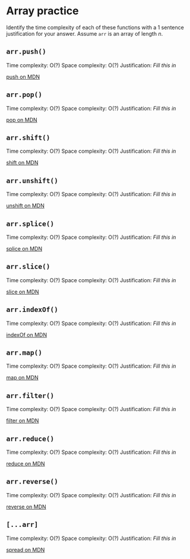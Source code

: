 # Array practice

Identify the time complexity of each of these functions with a 1 sentence
justification for your answer. Assume `arr` is an array of length _n_.

## `arr.push()`

Time complexity: O(?)
Space complexity: O(?)
Justification: _Fill this in_

[push on MDN][push]


## `arr.pop()`

Time complexity: O(?)
Space complexity: O(?)
Justification: _Fill this in_

[pop on MDN][pop]

## `arr.shift()`

Time complexity: O(?)
Space complexity: O(?)
Justification: _Fill this in_

[shift on MDN][shift]

## `arr.unshift()`

Time complexity: O(?)
Space complexity: O(?)
Justification: _Fill this in_

[unshift on MDN][unshift]

## `arr.splice()`

Time complexity: O(?)
Space complexity: O(?)
Justification: _Fill this in_

[splice on MDN][splice]

## `arr.slice()`

Time complexity: O(?)
Space complexity: O(?)
Justification: _Fill this in_

[slice on MDN][slice]

## `arr.indexOf()`

Time complexity: O(?)
Space complexity: O(?)
Justification: _Fill this in_

[indexOf on MDN][indexOf]

## `arr.map()`

Time complexity: O(?)
Space complexity: O(?)
Justification: _Fill this in_

[map on MDN][map]

## `arr.filter()`

Time complexity: O(?)
Space complexity: O(?)
Justification: _Fill this in_

[filter on MDN][filter]

## `arr.reduce()`

Time complexity: O(?)
Space complexity: O(?)
Justification: _Fill this in_

[reduce on MDN][reduce]

## `arr.reverse()`

Time complexity: O(?)
Space complexity: O(?)
Justification: _Fill this in_

[reverse on MDN][reverse]

## `[...arr]`

Time complexity: O(?)
Space complexity: O(?)
Justification: _Fill this in_

[spread on MDN][spread]

[push]:https://developer.mozilla.org/en-US/docs/Web/JavaScript/Reference/Global_Objects/Array/push
[pop]:https://developer.mozilla.org/en-US/docs/Web/JavaScript/Reference/Global_Objects/Array/pop
[shift]:https://developer.mozilla.org/en-US/docs/Web/JavaScript/Reference/Global_Objects/Array/shift
[unshift]:https://developer.mozilla.org/en-US/docs/Web/JavaScript/Reference/Global_Objects/Array/unshift
[splice]:https://developer.mozilla.org/en-US/docs/Web/JavaScript/Reference/Global_Objects/Array/splice
[slice]:https://developer.mozilla.org/en-US/docs/Web/JavaScript/Reference/Global_Objects/Array/slice
[indexOf]:https://developer.mozilla.org/en-US/docs/Web/JavaScript/Reference/Global_Objects/Array/indexOf
[map]:https://developer.mozilla.org/en-US/docs/Web/JavaScript/Reference/Global_Objects/Array/map
[filter]:https://developer.mozilla.org/en-US/docs/Web/JavaScript/Reference/Global_Objects/Array/filter
[reduce]:https://developer.mozilla.org/en-US/docs/Web/JavaScript/Reference/Global_Objects/Array/reduce
[reverse]:https://developer.mozilla.org/en-US/docs/Web/JavaScript/Reference/Global_Objects/Array/reverse
[spread]:https://developer.mozilla.org/en-US/docs/Web/JavaScript/Reference/Operators/Spread_syntax